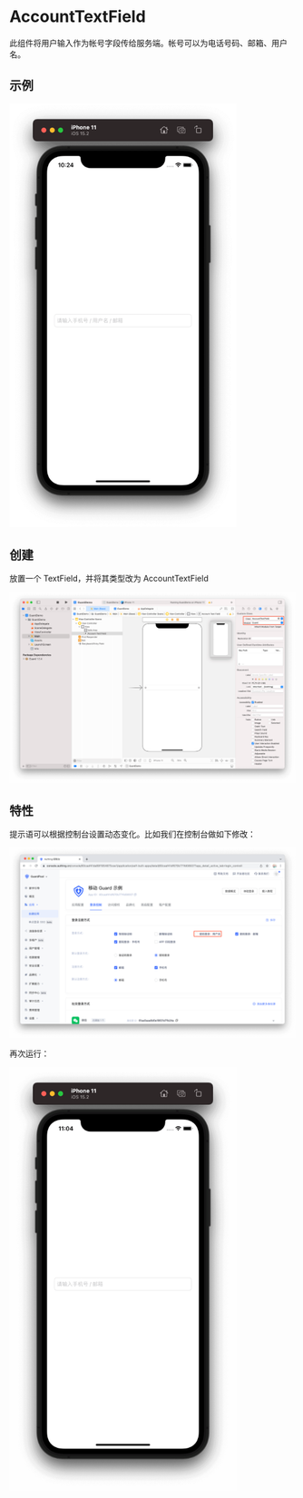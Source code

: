 # AccountTextField

<LastUpdated/>

此组件将用户输入作为帐号字段传给服务端。帐号可以为电话号码、邮箱、用户名。

## 示例

<img src="./../images/tfaccount1.png" alt="drawing" width="400"/>

## 创建

放置一个 TextField，并将其类型改为 AccountTextField

![](./../images/tfaccount0.png)

## 特性

提示语可以根据控制台设置动态变化。比如我们在控制台做如下修改：

![](./../images/tfaccount2.png)

再次运行：

<img src="./../images/tfaccount3.png" alt="drawing" width="400"/>
